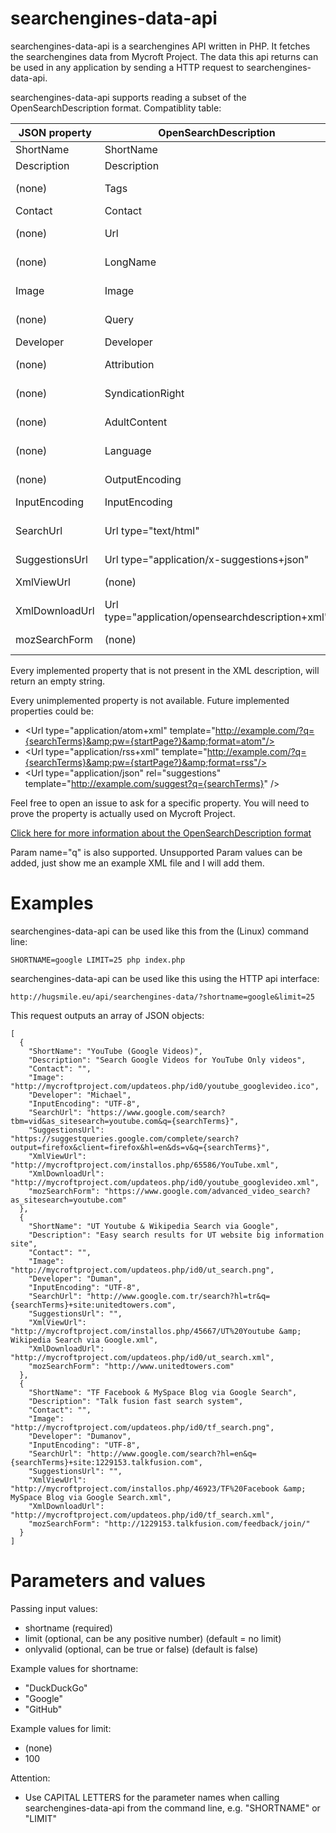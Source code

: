 searchengines-data-api
==========

searchengines-data-api is a searchengines API written in PHP. It fetches the searchengines data from Mycroft Project. The data this api returns can be used in any application by sending a HTTP request to searchengines-data-api.

searchengines-data-api supports reading a subset of the OpenSearchDescription format. Compatiblity table:

| JSON property  | OpenSearchDescription                            | Notes                                                                      |
| -------------- |--------------------------------------------------| ---------------------------------------------------------------------------|
| ShortName      | ShortName                                        |                                                                            |
| Description    | Description                                      |                                                                            |
| (none)         | Tags                                             | Not implemented (supported on Mycroft Project?)                            |
| Contact        | Contact                                          |                                                                            |
| (none)         | Url                                              | Partially implemented using parameters ending in "Url"                     |
| (none)         | LongName                                         | Not implemented (supported on Mycroft Project?)                            |
| Image          | Image                                            | width and height properties not supported                                  |
| (none)         | Query                                            | Not implemented (supported on Mycroft Project?)                            |
| Developer      | Developer                                        |                                                                            |
| (none)         | Attribution                                      | Not implemented (supported on Mycroft Project?)                            |
| (none)         | SyndicationRight                                 | Not implemented (supported on Mycroft Project?)                            |
| (none)         | AdultContent                                     | Not implemented (supported on Mycroft Project?)                            |
| (none)         | Language                                         | Not implemented (supported on Mycroft Project?)                            |
| (none)         | OutputEncoding                                   | Not implemented (supported on Mycroft Project?)                            |
| InputEncoding  | InputEncoding                                    |                                                                            |
| SearchUrl      | Url type="text/html"                             | Example value: http://ecosia.org/maps.php?q={searchTerms}&addon=opensearch |
| SuggestionsUrl | Url type="application/x-suggestions+json"        | Partially implemented, see below                                           | 
| XmlViewUrl     | (none)                                           | Link to the XML file (constructed URL)                                     |
| XmlDownloadUrl | Url type="application/opensearchdescription+xml" | Link to the XML file (rel=self from XML)                                   |
| mozSearchForm  | (none)                                           | moz:SearchForm. Example value: http://ecosia.org/                          |

Every implemented property that is not present in the XML description, will return an empty string. 

Every unimplemented property is not available. Future implemented properties could be:
* &lt;Url type="application/atom+xml" template="http://example.com/?q={searchTerms}&amp;pw={startPage?}&amp;format=atom"/>
* &lt;Url type="application/rss+xml" template="http://example.com/?q={searchTerms}&amp;pw={startPage?}&amp;format=rss"/>
* &lt;Url type="application/json" rel="suggestions" template="http://example.com/suggest?q={searchTerms}" />

Feel free to open an issue to ask for a specific property. You will need to prove the property is actually used on Mycroft Project.

[Click here for more information about the OpenSearchDescription format](http://www.opensearch.org/Specifications/OpenSearch/1.1)

Param name="q" is also supported. Unsupported Param values can be added, just show me an example XML file and I will add them.

Examples
========

searchengines-data-api can be used like this from the (Linux) command line:

	SHORTNAME=google LIMIT=25 php index.php
	
searchengines-data-api can be used like this using the HTTP api interface:
	
	http://hugsmile.eu/api/searchengines-data/?shortname=google&limit=25

This request outputs an array of JSON objects:

	[
	  {
		"ShortName": "YouTube (Google Videos)",
		"Description": "Search Google Videos for YouTube Only videos",
		"Contact": "",
		"Image": "http://mycroftproject.com/updateos.php/id0/youtube_googlevideo.ico",
		"Developer": "Michael",
		"InputEncoding": "UTF-8",
		"SearchUrl": "https://www.google.com/search?tbm=vid&as_sitesearch=youtube.com&q={searchTerms}",
		"SuggestionsUrl": "https://suggestqueries.google.com/complete/search?output=firefox&client=firefox&hl=en&ds=v&q={searchTerms}",
		"XmlViewUrl": "http://mycroftproject.com/installos.php/65586/YouTube.xml",
		"XmlDownloadUrl": "http://mycroftproject.com/updateos.php/id0/youtube_googlevideo.xml",
		"mozSearchForm": "https://www.google.com/advanced_video_search?as_sitesearch=youtube.com"
	  },
	  {
		"ShortName": "UT Youtube & Wikipedia Search via Google",
		"Description": "Easy search results for UT website big information site",
		"Contact": "",
		"Image": "http://mycroftproject.com/updateos.php/id0/ut_search.png",
		"Developer": "Duman",
		"InputEncoding": "UTF-8",
		"SearchUrl": "http://www.google.com.tr/search?hl=tr&q={searchTerms}+site:unitedtowers.com",
		"SuggestionsUrl": "",
		"XmlViewUrl": "http://mycroftproject.com/installos.php/45667/UT%20Youtube &amp; Wikipedia Search via Google.xml",
		"XmlDownloadUrl": "http://mycroftproject.com/updateos.php/id0/ut_search.xml",
		"mozSearchForm": "http://www.unitedtowers.com"
	  },
	  {
		"ShortName": "TF Facebook & MySpace Blog via Google Search",
		"Description": "Talk fusion fast search system",
		"Contact": "",
		"Image": "http://mycroftproject.com/updateos.php/id0/tf_search.png",
		"Developer": "Dumanov",
		"InputEncoding": "UTF-8",
		"SearchUrl": "http://www.google.com/search?hl=en&q={searchTerms}+site:1229153.talkfusion.com",
		"SuggestionsUrl": "",
		"XmlViewUrl": "http://mycroftproject.com/installos.php/46923/TF%20Facebook &amp; MySpace Blog via Google Search.xml",
		"XmlDownloadUrl": "http://mycroftproject.com/updateos.php/id0/tf_search.xml",
		"mozSearchForm": "http://1229153.talkfusion.com/feedback/join/"
	  }
	]

Parameters and values
=====================

Passing input values:
* shortname (required)
* limit (optional, can be any positive number) (default = no limit)
* onlyvalid (optional, can be true or false) (default is false)

Example values for shortname:
* "DuckDuckGo"
* "Google"
* "GitHub"

Example values for limit:
* (none)
* 100

Attention:
* Use CAPITAL LETTERS for the parameter names when calling searchengines-data-api from the command line, e.g. "SHORTNAME" or "LIMIT"
